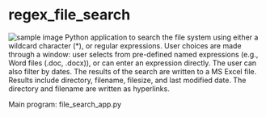 # regex_file_search
![sample image](https://raw.githubusercontent.com/bthaman/file_search_regex/master/images/file_search.jpg)
Python application to search the file system using either a wildcard character (*), or regular expressions.
User choices are made through a window: user selects from pre-defined named expressions (e.g., Word files (.doc, .docx)), or can enter an expression directly.
The user can also filter by dates.
The results of the search are written to a MS Excel file. Results include directory, filename, filesize, and last modified date. The directory and filename are written as hyperlinks.

Main program: file_search_app.py
